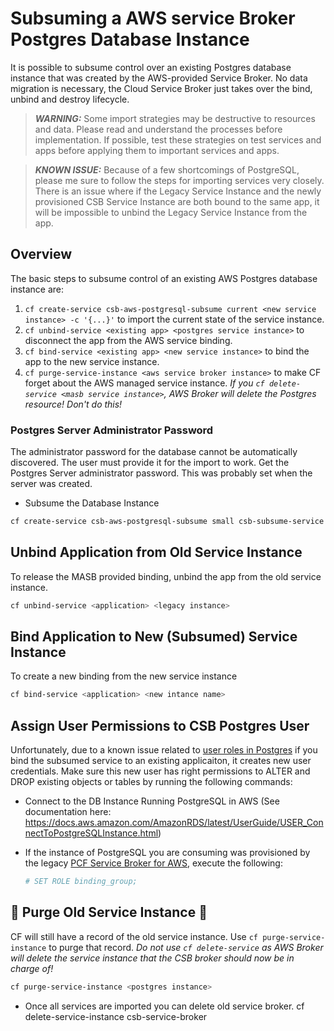 # Subsuming a AWS service Broker Postgres Database Instance

It is possible to subsume control over an existing Postgres database instance that was created by the AWS-provided Service Broker. No data migration is necessary, the Cloud Service Broker just takes over the bind, unbind and destroy lifecycle.

> **_WARNING:_** Some import strategies may be destructive to resources and data.  Please read and understand the processes before implementation.  If possible, test these strategies on test services and apps before applying them to important services and apps.

> **_KNOWN ISSUE:_** Because of a few shortcomings of PostgreSQL, please me sure to follow the steps for importing services very closely. There is an issue where if the Legacy Service Instance and the newly provisioned CSB Service Instance are both bound to the same app, it will be impossible to unbind the Legacy Service Instance from the app. 

## Overview

The basic steps to subsume control of an existing AWS Postgres database instance are:

1. `cf create-service csb-aws-postgresql-subsume current <new service instance> -c '{...}'` to import the current state of the service instance.
2. `cf unbind-service <existing app> <postgres service instance>` to disconnect the app from the AWS service binding.
3. `cf bind-service <existing app> <new service instance>` to bind the app to the new service instance.
4. `cf purge-service-instance <aws service broker instance>` to make CF forget about the AWS managed service instance. *If you `cf delete-service <masb service instance>`, AWS Broker will delete the Postgres resource! Don't do this!*

### Postgres Server Administrator Password
The administrator password for the database cannot be automatically discovered. The user must provide it for the import to work. Get the Postgres Server administrator password. This was probably set when the server was created.

* Subsume the Database Instance
```bash 
cf create-service csb-aws-postgresql-subsume small csb-subsume-service -c '{"aws_db_id":"<db_instance_id>","admin_password":"<password>","region":"<region>"}'.
```   
## Unbind Application from Old Service Instance
To release the MASB provided binding, unbind the app from the old service instance.
```bash
cf unbind-service <application> <legacy instance>
```

## Bind Application to New (Subsumed) Service Instance
To create a new binding from the new service instance
```bash
cf bind-service <application> <new intance name>
```

## Assign User Permissions to CSB Postgres User  
Unfortunately, due to a known issue related to [user roles in Postgres](https://docs.pivotal.io/aws-services/postgres.html) if you bind the subsumed service to an existing applicaiton, it creates new user credentials. Make sure this new user has right permissions to ALTER and DROP existing objects or tables by running the following commands:

* Connect to the DB Instance Running PostgreSQL in AWS (See documentation here: https://docs.aws.amazon.com/AmazonRDS/latest/UserGuide/USER_ConnectToPostgreSQLInstance.html)

* If the instance of PostgreSQL you are consuming was provisioned by the legacy [PCF Service Broker for AWS](https://docs.pivotal.io/aws-services/index.html), execute the following:

   ```bash
   # SET ROLE binding_group;
   ```


## 🚨 Purge Old Service Instance 🚨
CF will still have a record of the old service instance. Use `cf purge-service-instance` to purge that record. *Do not use `cf delete-service` as AWS Broker will delete the service instance that the CSB broker should now be in charge of!*
```bash
cf purge-service-instance <postgres instance>
```
* Once all services are imported you can delete old service broker. cf delete-service-instance csb-service-broker




